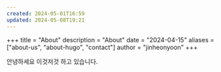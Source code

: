 ```yaml
---
created: 2024-05-01T16:59
updated: 2024-05-08T19:21
---
```

+++
title = "About"
description = "About"
date = "2024-04-15"
aliases = ["about-us", "about-hugo", "contact"]
author = "jinheonyoon"
+++


안녕하세요 이것저것 하고 있습니다.
